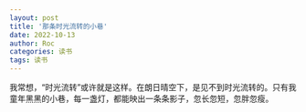 ```yaml
---
layout: post
title: '那条时光流转的小巷'
date: 2022-10-13
author: Roc
categories: 读书
tags: 读书
---
```


我常想，“时光流转”或许就是这样。在朗日晴空下，是见不到时光流转的。只有我童年黑黑的小巷，每一盏灯，都能映出一条条影子，忽长忽短，忽胖忽瘦。
